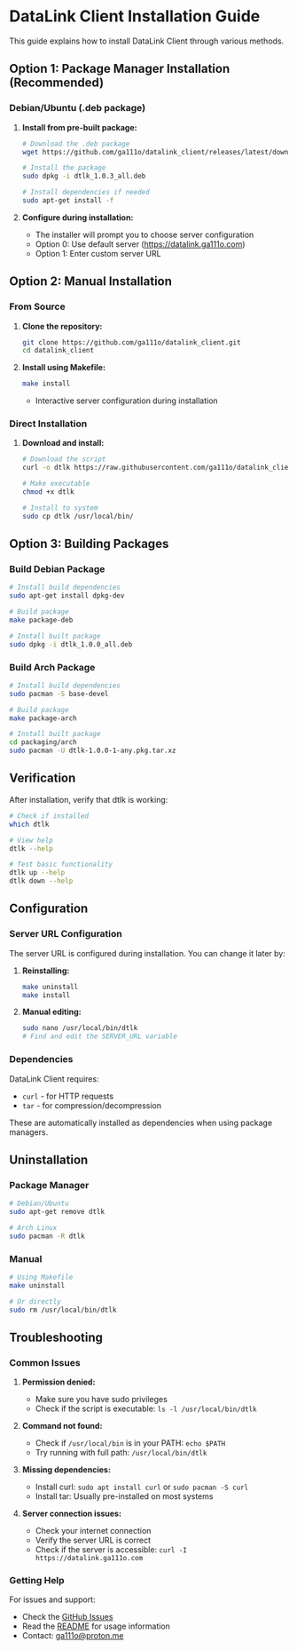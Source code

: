 # DataLink Client Installation Guide

This guide explains how to install DataLink Client through various methods.

## Option 1: Package Manager Installation (Recommended)

### Debian/Ubuntu (.deb package)

1. **Install from pre-built package:**
   ```sh
   # Download the .deb package
   wget https://github.com/ga111o/datalink_client/releases/latest/download/dtlk_1.0.3_all.deb
   
   # Install the package
   sudo dpkg -i dtlk_1.0.3_all.deb
   
   # Install dependencies if needed
   sudo apt-get install -f
   ```

2. **Configure during installation:**
   - The installer will prompt you to choose server configuration
   - Option 0: Use default server (https://datalink.ga111o.com)
   - Option 1: Enter custom server URL

## Option 2: Manual Installation

### From Source

1. **Clone the repository:**
   ```sh
   git clone https://github.com/ga111o/datalink_client.git
   cd datalink_client
   ```

2. **Install using Makefile:**
   ```sh
   make install
   ```
   - Interactive server configuration during installation

### Direct Installation

1. **Download and install:**
   ```sh
   # Download the script
   curl -o dtlk https://raw.githubusercontent.com/ga111o/datalink_client/main/dtlk
   
   # Make executable
   chmod +x dtlk
   
   # Install to system
   sudo cp dtlk /usr/local/bin/
   ```

## Option 3: Building Packages

### Build Debian Package

```sh
# Install build dependencies
sudo apt-get install dpkg-dev

# Build package
make package-deb

# Install built package
sudo dpkg -i dtlk_1.0.0_all.deb
```

### Build Arch Package

```sh
# Install build dependencies
sudo pacman -S base-devel

# Build package
make package-arch

# Install built package
cd packaging/arch
sudo pacman -U dtlk-1.0.0-1-any.pkg.tar.xz
```

## Verification

After installation, verify that dtlk is working:

```sh
# Check if installed
which dtlk

# View help
dtlk --help

# Test basic functionality
dtlk up --help
dtlk down --help
```

## Configuration

### Server URL Configuration

The server URL is configured during installation. You can change it later by:

1. **Reinstalling:**
   ```sh
   make uninstall
   make install
   ```

2. **Manual editing:**
   ```sh
   sudo nano /usr/local/bin/dtlk
   # Find and edit the SERVER_URL variable
   ```

### Dependencies

DataLink Client requires:
- `curl` - for HTTP requests
- `tar` - for compression/decompression

These are automatically installed as dependencies when using package managers.

## Uninstallation

### Package Manager

```sh
# Debian/Ubuntu
sudo apt-get remove dtlk

# Arch Linux
sudo pacman -R dtlk
```

### Manual

```sh
# Using Makefile
make uninstall

# Or directly
sudo rm /usr/local/bin/dtlk
```

## Troubleshooting

### Common Issues

1. **Permission denied:**
   - Make sure you have sudo privileges
   - Check if the script is executable: `ls -l /usr/local/bin/dtlk`

2. **Command not found:**
   - Check if `/usr/local/bin` is in your PATH: `echo $PATH`
   - Try running with full path: `/usr/local/bin/dtlk`

3. **Missing dependencies:**
   - Install curl: `sudo apt install curl` or `sudo pacman -S curl`
   - Install tar: Usually pre-installed on most systems

4. **Server connection issues:**
   - Check your internet connection
   - Verify the server URL is correct
   - Check if the server is accessible: `curl -I https://datalink.ga111o.com`

### Getting Help

For issues and support:
- Check the [GitHub Issues](https://github.com/ga111o/datalink_client/issues)
- Read the [README](README.md) for usage information
- Contact: ga111o@proton.me 
